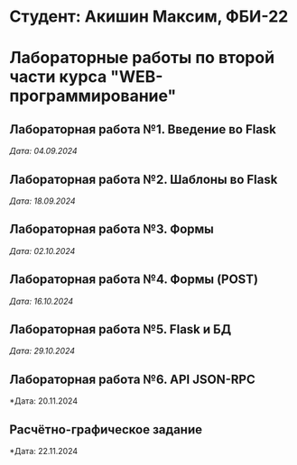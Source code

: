 # Студент: Акишин Максим, ФБИ-22

# Лабораторные работы по второй части курса "WEB-программирование"

## Лабораторная работа №1. Введение во Flask

*Дата: 04.09.2024*

## Лабораторная работа №2. Шаблоны во Flask

*Дата: 18.09.2024*

## Лабораторная работа №3. Формы

*Дата: 02.10.2024*

## Лабораторная работа №4. Формы (POST)

*Дата: 16.10.2024*

## Лабораторная работа №5. Flask и БД

*Дата: 29.10.2024*

## Лабораторная работа №6. API JSON-RPC

*Дата: 20.11.2024

## Расчётно-графическое задание

*Дата: 22.11.2024

